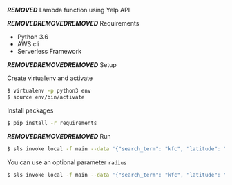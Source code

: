 ***REMOVED*** Lambda function using Yelp API

***REMOVED******REMOVED******REMOVED*** Requirements

- Python 3.6
- AWS cli
- Serverless Framework

***REMOVED******REMOVED******REMOVED*** Setup

Create virtualenv and activate

```sh
$ virtualenv -p python3 env
$ source env/bin/activate
```

Install packages

```sh
$ pip install -r requirements
```

***REMOVED******REMOVED******REMOVED*** Run

```sh
$ sls invoke local -f main --data '{"search_term": "kfc", "latitude": "19.610760", "longitude": "-99.017310"}'
```

You can use an optional parameter `radius`

```sh
$ sls invoke local -f main --data '{"search_term": "kfc", "latitude": "19.610760", "longitude": "-99.017310", "radius": "2000"}'
```
